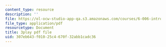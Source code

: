 ```yaml
---
content_type: resource
description: ''
file: https://ol-ocw-studio-app-qa.s3.amazonaws.com/courses/6-006-introduction-to-algorithms-fall-2011/307eb643f01025c4670f32abb1cadc36_4iXLnF3hExw.pdf
file_type: application/pdf
resourcetype: Document
title: 3play pdf file
uid: 307eb643-f010-25c4-670f-32abb1cadc36
---
```

